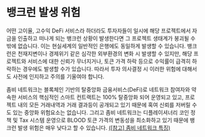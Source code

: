 # 뱅크런 발생 위험

어떤 고이율, 고수익 DeFi 서비스라 하더라도 투자자들이 일시에 해당 프로젝트에서 자금을 인출하고 떠나게 되는 뱅크런 상황이 발생한다면 그 프로젝트 생태계가 붕괴될 수밖에 없습니다. 이는 현실세계의 일반적인 은행에도 동일하게 발생할 수 있습니다. 뱅크런은 천재지변이나 경제위기 같은 심각한 외부환경의 변화 시 발생할 수 있지만, 해당 프로젝트와 서비스에 대한 신뢰가 무너지거나, 토큰 가격 하락 등으로 수익률이 급격히 하락하는 경우에도 발생할 수가 있습니다. 따라서 투자 의사결정 시 이러한 위험에 대해서도 사전에 인지하고 주의를 기울여야 합니다.

좀비 네트워크는 블록체인 기반의 탈중앙화 금융서비스(DeFi)로 네트워크 참여자와 약속한 서비스의 핵심적인 스마트 컨트랙트는 100% 탈중앙화 되어 운영되고 있고, 프로젝트 내의 모든 거래내역과 거래 결과등이 공개되고 있기 때문에 혹여 신뢰를 저버릴 수도 있는 중앙화 위험요소는 없습니다. 그리고 좀비 네트워크는 디플레이셔너리 코인 정책 및 Tax 시스템 운영으로 BLOOD 토큰 가격의 변동성을 최소화하고 있기 때문에 뱅크런 발생 위험은 매우 낮다고 할 수 있습니다. [(\[참고\] 좀비 네트워크 특징)](broken-reference)
